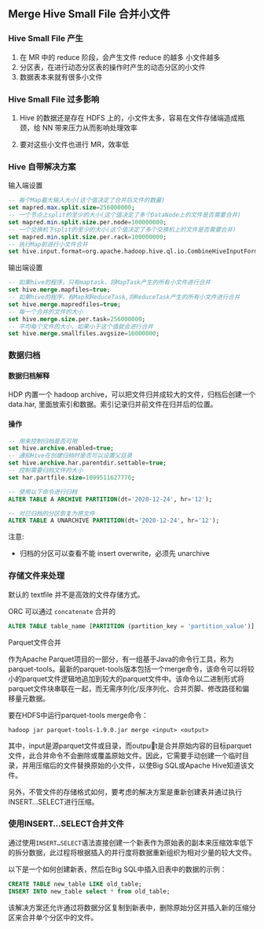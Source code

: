 ## Merge Hive Small File 合并小文件
### Hive Small File 产生

1. 在 MR 中的 reduce 阶段，会产生文件 reduce 的越多 小文件越多
2. 分区表，在进行动态分区表的操作时产生的动态分区的小文件
3. 数据表本来就有很多小文件

### Hive Small File 过多影响

1. Hive 的数据还是存在 HDFS 上的，小文件太多，容易在文件存储端造成瓶颈，给 NN 带来压力从而影响处理效率

2. 要对这些小文件也进行 MR，效率低
   
### Hive 自带解决方案
输入端设置
```SQL
-- 每个Map最大输入大小(这个值决定了合并后文件的数量)
set mapred.max.split.size=256000000;  
-- 一个节点上split的至少的大小(这个值决定了多个DataNode上的文件是否需要合并)
set mapred.min.split.size.per.node=100000000;
-- 一个交换机下split的至少的大小(这个值决定了多个交换机上的文件是否需要合并)  
set mapred.min.split.size.per.rack=100000000;
-- 执行Map前进行小文件合并
set hive.input.format=org.apache.hadoop.hive.ql.io.CombineHiveInputFormat; 
```

输出端设置
```SQL
-- 如果hive的程序，只有maptask，将MapTask产生的所有小文件进行合并
set hive.merge.mapfiles=true;
-- 如果hive的程序，有Map和ReduceTask,将ReduceTask产生的所有小文件进行合并
set hive.merge.mapredfiles=true;
-- 每一个合并的文件的大小
set hive.merge.size.per.task=256000000;
-- 平均每个文件的大小，如果小于这个值就会进行合并
set hive.merge.smallfiles.avgsize=16000000;
```

### 数据归档

#### 数据归档解释

HDP 内置一个 hadoop archive，可以把文件归并成较大的文件，归档后创建一个 data.har, 里面放索引和数据。索引记录归并前文件在归并后的位置。

#### 操作
```SQL
-- 用来控制归档是否可用
set hive.archive.enabled=true;
-- 通知Hive在创建归档时是否可以设置父目录
set hive.archive.har.parentdir.settable=true;
-- 控制需要归档文件的大小
set har.partfile.size=1099511627776;

-- 使用以下命令进行归档
ALTER TABLE A ARCHIVE PARTITION(dt='2020-12-24', hr='12');

-- 对已归档的分区恢复为原文件
ALTER TABLE A UNARCHIVE PARTITION(dt='2020-12-24', hr='12');
```
注意:
- 归档的分区可以查看不能 insert overwrite，必须先 unarchive

### 存储文件来处理

默认的 textfile 并不是高效的文件存储方式。

ORC 可以通过 `concatenate` 合并的
```SQL
ALTER TABLE table_name [PARTITION (partition_key = 'partition_value')] CONCATENATE;
```

Parquet文件合并

作为Apache Parquet项目的一部分，有一组基于Java的命令行工具，称为parquet-tools。最新的parquet-tools版本包括一个merge命令，该命令可以将较小的parquet文件逻辑地追加到较大的parquet文件中。该命令以二进制形式将parquet文件块串联在一起，而无需序列化/反序列化、合并页脚、修改路径和偏移量元数据。

要在HDFS中运行parquet-tools merge命令：
```shell
hadoop jar parquet-tools-1.9.0.jar merge <input> <output>
```
其中，input是源parquet文件或目录，而output是合并原始内容的目标parquet文件，此合并命令不会删除或覆盖原始文件。因此，它需要手动创建一个临时目录，并用压缩后的文件替换原始的小文件，以使Big SQL或Apache Hive知道该文件。

另外，不管文件的存储格式如何，要考虑的解决方案是重新创建表并通过执行INSERT…SELECT进行压缩。

### 使用INSERT…SELECT合并文件

通过使用`INSERT…SELECT`语法直接创建一个新表作为原始表的副本来压缩效率低下的拆分数据，此过程将根据插入的并行度将数据重新组织为相对少量的较大文件。

以下是一个如何创建新表，然后在Big SQL中插入旧表中的数据的示例：
```SQL
CREATE TABLE new_table LIKE old_table;
INSERT INTO new_table select * from old_table;
```
该解决方案还允许通过将数据分区复制到新表中，删除原始分区并插入新的压缩分区来合并单个分区中的文件。